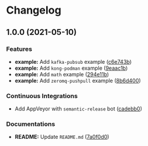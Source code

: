 # Changelog

## 1.0.0 (2021-05-10)


### Features

* **example:** Add `kafka-pubsub` example ([c6e743b](https://github.com/extra2000/nodejs-examples/commit/c6e743ba9d282ac74bb87a64fe459be4536514bc))
* **example:** Add `kong-podman` example ([9eaac1b](https://github.com/extra2000/nodejs-examples/commit/9eaac1bf1accc939af3e6a1235e73d0c675b24e1))
* **example:** Add `math` example ([294e11b](https://github.com/extra2000/nodejs-examples/commit/294e11b61d196b3a459b382b53c2b26acaabd9d8))
* **example:** Add `zeromq-pushpull` example ([8b6d400](https://github.com/extra2000/nodejs-examples/commit/8b6d400976ed36e8a8393729ed0a2ec39ee7135e))


### Continuous Integrations

* Add AppVeyor with `semantic-release` bot ([cadebb0](https://github.com/extra2000/nodejs-examples/commit/cadebb0eedeff25dec7cd2bd48bedb6057193bdf))


### Documentations

* **README:** Update `README.md` ([7a0f0d0](https://github.com/extra2000/nodejs-examples/commit/7a0f0d09d2b7e5b79a9b5430e69d1aa20dddbadd))
